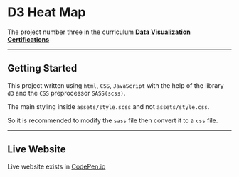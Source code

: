 # D3 Heat Map

The project number three in the curriculum [**Data Visualization Certifications**](https://www.freecodecamp.org/learn/data-visualization/data-visualization-projects/)

---

## Getting Started

This project written using `html`, `CSS`, `JavaScript` with the help of the library `d3` and the `CSS` preprocessor `SASS(scss)`.

The main styling inside `assets/style.scss` and not `assets/style.css`.

So it is recommended to modify the `sass` file then convert it to a `css` file.

---

## Live Website

Live website exists in [CodePen.io](https://codepen.io/HOuadhour/full/XWNJOmg)
